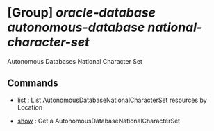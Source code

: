 # [Group] _oracle-database autonomous-database national-character-set_

Autonomous Databases National Character Set

## Commands

- [list](/Commands/oracle-database/autonomous-database/national-character-set/_list.md)
: List AutonomousDatabaseNationalCharacterSet resources by Location

- [show](/Commands/oracle-database/autonomous-database/national-character-set/_show.md)
: Get a AutonomousDatabaseNationalCharacterSet
